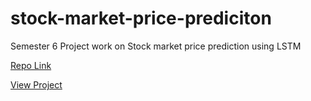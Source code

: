 # stock-market-price-prediciton
Semester 6 Project work on Stock market price prediction using LSTM 

[Repo Link](https://github.com/Gowthamr221/stock-market-price-prediciton)

[View Project](https://colab.research.google.com/drive/1idYJGUSm8JG2OXJsR1BV1NwzQv_pFpI5)
